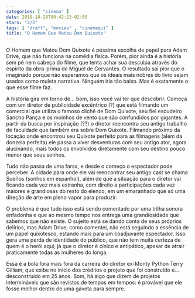 ```yaml
---
categories: [ "cinema" ]
date: 2018-10-26T00:42:13-02:00
stars: "2/5"
tags: [ "draft", "movies" , "cinemaqui" ]
title: "O Homem Que Matou Dom Quixote"
---
```

O Homem que Matou Dom Quixote é péssima escolha de papel para Adam Drive, que não funciona na comédia física. Porém, pior ainda é a história sem pé nem cabeça do filme, que tenta achar sua desculpa através do espírito da obra-prima de Miguel de Cervantes. O resultado sai pior que o imaginado porque não esperamos que os ideais mais nobres do livro sejam usados como muleta narrativa. Ninguém iria tão baixo. Mas é exatamente o que esse filme faz.

A história gira em torno de... bom, isso você vai ter que descobrir. Começa com um diretor de publicidade excêntrico (?) que está filmando um comercial que utiliza o famoso clichê de Dom Quixote, seu fiel escudeiro Sancho Pança e os moinhos de vento que são confundidos por gigantes. A partir da busca por inspiração (??) o diretor reencontra seu antigo trabalho de faculdade que também era sobre Dom Quixote. Filmando próximo da locação onde encontrou seu Quixote perfeito para as filmagens (além da donzela perfeita) ele passa a viver desventuras com seu antigo ator, agora alucinando, mais todos os envolvidos diretamente com seu destino pouco menor que seus sonhos.

Tudo não passa de uma farsa, e desde o começo o espectador pode perceber. A cidade para onde ele vai reencontrar seu antigo cast se chama Sueños (sonhos em espanhol), além de que a situação para o diretor vai ficando cada vez mais estranha, com direito a participações cada vez maiores e grandiosas do resto do elenco, em um emaranhado que só uma direção de arte em pleno vapor para produzir.

O problema é que tudo isso está sendo comentado por uma trilha sonora enfadonha e que ao mesmo tempo nos entrega uma grandiosidade que sabemos que não existe. O sujeito está se dando conta de seus próprios delírios, mas Adam Drive, como comentei, não está seguindo a essência de um papel quixotesco, estando mais para um coadjuvante espectador. Isso gera uma perda de identidade do público, que não tem muita certeza de quem é o herói aqui, já que o diretor é cínico e antipático, apesar de atrair praticamente todas as mulheres do longa.

Essa é a bola fora mais fora da carreira do diretor ex-Monty Python Terry Gilliam, que exibe no início dos créditos o projeto que foi construído e... desconstruído em 25 anos. Bom, há algo que dizem de projetos intermináveis que são revistos de tempos em tempos: é provável que ele fosse melhor dentro de uma gaveta para sempre.
